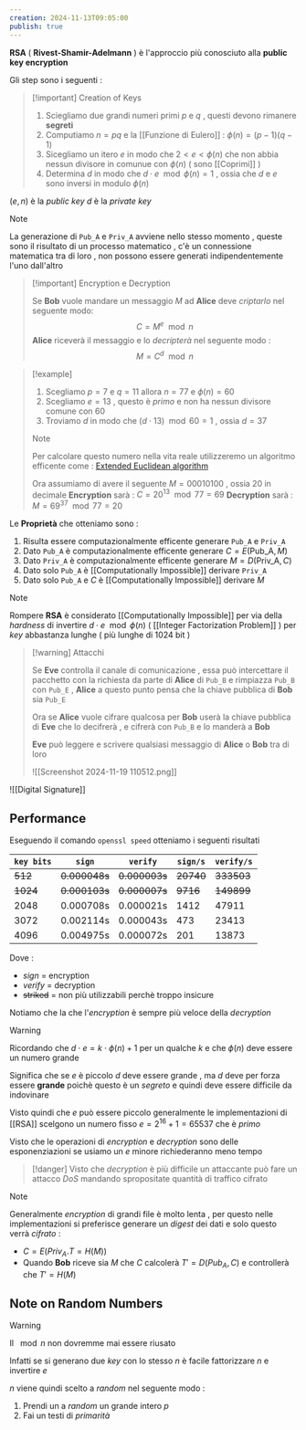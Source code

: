 ```yaml
---
creation: 2024-11-13T09:05:00
publish: true
---
```

**RSA** ( **Rivest-Shamir-Adelmann** ) è l'approccio più conosciuto alla **public key encryption**

Gli step sono i seguenti : 

>[!important] Creation of Keys
>
>1. Sciegliamo due grandi numeri primi $p$ e $q$ , questi devono rimanere **segreti** 
>2. Computiamo $n=pq$ e la [[Funzione di Eulero]] : $\phi(n)=(p-1)(q-1)$ 
>3. Sicegliamo un itero $e$ in modo che $2 < e <\phi(n)$ che non abbia nessun divisore in comunue con $\phi(n)$ ( sono [[Coprimi]] )
>4. Determina $d$ in modo che $d\cdot e \mod{\phi(n)}=1$ , ossia che $d$ e $e$ sono inversi in modulo $\phi(n)$

$(e,n)$ è la *public key* 
$d$ è la *private key*

>[!note] 
>
>La generazione di `Pub_A` e `Priv_A` avviene nello stesso momento , queste sono il risultato di un processo matematico , c'è un connessione matematica tra di loro , non possono essere generati indipendentemente l'uno dall'altro

>[!important] Encryption e Decryption
>
>Se **Bob** vuole mandare un messaggio $M$ ad **Alice** deve *criptarlo* nel seguente modo: 
>$$C=M^e \mod{n}$$
>**Alice** riceverà il messaggio e lo *decripterà* nel seguente modo : 
>$$M = C^d \mod{n}$$

>[!example] 
>
>1. Scegliamo $p=7$ e $q=11$ allora $n=77$ e $\phi(n)=60$ 
>2. Scegliamo $e=13$ , questo è *primo* e non ha nessun divisore comune con $60$
>3. Troviamo $d$ in modo che $(d \cdot 13)\mod{60} = 1$ , ossia $d=37$
>>[!note] 
>>
>>Per calcolare questo numero nella vita reale utilizzeremo un algoritmo efficente come : [Extended Euclidean algorithm](https://en.wikipedia.org/wiki/Extended_Euclidean_algorithm) 
>
>Ora assumiamo di avere il seguente $M=00010100$ , ossia $20$ in decimale
>**Encryption** sarà : $C=20^{13} \mod{77} = 69$
>**Decryption** sarà : $M = 69^{37} \mod{77}=20$

Le **Proprietà** che otteniamo sono : 
1. Risulta essere computazionalmente efficente generare `Pub_A` e `Priv_A`
2. Dato `Pub_A` è computazionalmente efficente generare $C=E(\text{Pub\_A}, M)$
3. Dato `Priv_A` è computazionalmente efficente generare $M = D(\text{Priv\_A},C)$ 
4. Dato solo `Pub_A` è [[Computationally Impossible]] derivare `Priv_A`
5. Dato solo `Pub_A` e $C$ è [[Computationally Impossible]] derivare $M$ 

>[!note] 
>
>Rompere **RSA** è considerato [[Computationally Impossible]] per via della *hardness* di  invertire $d\cdot e \mod{\phi(n)}$ ( [[Integer Factorization Problem]] ) per *key* abbastanza lunghe ( più lunghe di 1024 bit )

>[!warning] Attacchi
>
>Se **Eve** controlla il canale di comunicazione , essa può intercettare il pacchetto con la richiesta da parte di **Alice** di `Pub_B` e rimpiazza `Pub_B` con `Pub_E` , **Alice** a questo punto pensa che la chiave pubblica di **Bob** sia `Pub_E` 
>
>Ora se **Alice** vuole cifrare qualcosa per **Bob** userà la chiave pubblica di **Eve** che lo decifrerà , e cifrerà con `Pub_B` e lo manderà a **Bob**
>
>**Eve** può leggere e scrivere qualsiasi messaggio di **Alice** o **Bob** tra di loro
>
>![[Screenshot 2024-11-19 110512.png]]

![[Digital Signature]]

## Performance

Eseguendo il comando `openssl speed` otteniamo i seguenti risultati

| `key bits` | `sign`    | `verify`  | `sign/s` | `verify/s` |
| ---------- | --------- | --------- | -------- | ---------- |
| ~~512~~        | ~~0.000048s~~ | ~~0.000003s~~ | ~~20740~~    | ~~333503~~     |
| ~~1024~~       | ~~0.000103s~~ | ~~0.000007s~~ | ~~9716~~     | ~~149899~~     |
| 2048       | 0.000708s | 0.000021s | 1412     | 47911      |
| 3072       | 0.002114s | 0.000043s | 473      | 23413      |
| 4096       | 0.004975s | 0.000072s | 201      | 13873      |
Dove :
+ *sign* = encryption
+ *verify* = decryption
+ ~~striked~~ = non più utilizzabili perchè troppo insicure

Notiamo che la che l'*encryption* è sempre più veloce della *decryption* 

>[!warning] 
>Ricordando che $d\cdot e = k \cdot \phi(n) +1$ per un qualche $k$ e che $\phi(n)$ deve essere un numero grande 
>
>Significa che se $e$ è piccolo $d$ deve essere grande , ma $d$ deve per forza essere **grande** poichè questo è un *segreto* e quindi deve essere difficile da indovinare 
>
>Visto quindi che $e$ può essere piccolo generalmente le implementazioni di [[RSA]] scelgono un numero fisso $e=2^{16}+1 = 65537$ che è *primo* 
>
>Visto che le operazioni di *encryption* e *decryption* sono delle esponenziazioni se usiamo un $e$ minore richiederanno meno tempo

>[!danger] 
>Visto che *decryption* è più difficile un attaccante può fare un attacco *DoS* mandando spropositate quantità di traffico cifrato 

>[!note] 
>Generalmente *encryption* di grandi file è molto lenta , per questo nelle implementazioni si preferisce generare un *digest* dei dati e solo questo verrà *cifrato* :
>+ $C = E(Priv_A.T = H(M))$
>+ Quando **Bob** riceve sia $M$ che $C$ calcolerà  $T'=D(Pub_A,C)$ e controllerà che $T'=H(M)$ 

## Note on Random Numbers

>[!warning] 
>Il $\mod{n}$ non dovremme mai essere riusato

Infatti se si generano due *key* con lo stesso $n$ è facile fattorizzare $n$ e invertire $e$ 

$n$ viene quindi scelto a *random* nel seguente modo : 
1. Prendi un a *random* un grande intero $p$ 
2. Fai un testi di *primarità*
